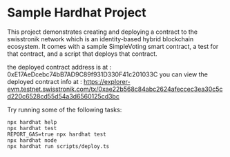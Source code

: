 # Sample Hardhat Project

This project demonstrates creating and deploying a contract to the swisstronik network which is an identity-based hybrid blockchain ecosystem. It comes with a sample SimpleVoting smart contract, a test for that contract, and a script that deploys that contract.

the deployed contract address is at : 0xE17AeDcebc74bB7AD9C89f931D330F41c201033C
you can view the deployed contract info at :   https://explorer-evm.testnet.swisstronik.com/tx/0xae22b568c84abc2624afeccec3ea30c5cd220c6528cd55d54a3d6560125cd3bc

Try running some of the following tasks:

```shell
npx hardhat help
npx hardhat test
REPORT_GAS=true npx hardhat test
npx hardhat node
npx hardhat run scripts/deploy.ts
```
